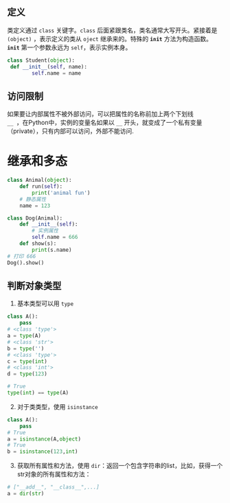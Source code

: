 ## 定义

类定义通过 <code>class</code> 关键字。<code>class</code> 后面紧跟类名，类名通常大写开头。紧接着是 <code>(object)</code> ，表示定义的类从 <code>oject</code> 继承来的。特殊的 <code>__init__</code> 方法为构造函数。<code>__init__</code> 第一个参数永远为 <code>self</code>，表示实例本身。
```py
class Student(object):
 def __init__(self, name):
        self.name = name
```

## 访问限制

如果要让内部属性不被外部访问，可以把属性的名称前加上两个下划线<code> __ </code>，在Python中，实例的变量名如果以 <code>__</code> 开头，就变成了一个私有变量（private），只有内部可以访问，外部不能访问.

# 继承和多态

```py
class Animal(object):
    def run(self):
        print('animal fun')
    # 静态属性
    name = 123

class Dog(Animal):
    def __init__(self):
        # 实例属性
        self.name = 666
    def show(s):
        print(s.name)
# 打印 666
Dog().show()
```
## 判断对象类型
1. 基本类型可以用 <code>type</code>
```py
class A():
    pass
# <class 'type'>
a = type(A)
# <class 'str'>
b = type('')
# <class 'type'>
c = type(int)
# <class 'int'>
d = type(123)

# True
type(int) == type(A)
```
2. 对于类类型，使用 <code>isinstance</code>

```py
class A():
    pass
# True
a = isinstance(A,object)
# True
b = isinstance(123,int)
```
3. 获取所有属性和方法，使用 <code>dir</code>：返回一个包含字符串的list，比如，获得一个str对象的所有属性和方法：
```py
# ["__add__", "__class__",...]
a = dir(str)
```